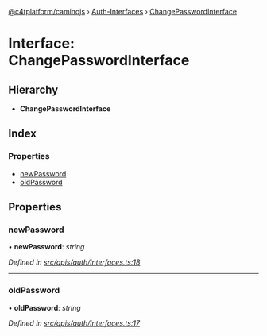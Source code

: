 [@c4tplatform/caminojs](../api.md) › [Auth-Interfaces](../modules/auth_interfaces.md) › [ChangePasswordInterface](auth_interfaces.changepasswordinterface.md)

# Interface: ChangePasswordInterface

## Hierarchy

* **ChangePasswordInterface**

## Index

### Properties

* [newPassword](auth_interfaces.changepasswordinterface.md#newpassword)
* [oldPassword](auth_interfaces.changepasswordinterface.md#oldpassword)

## Properties

###  newPassword

• **newPassword**: *string*

*Defined in [src/apis/auth/interfaces.ts:18](https://github.com/chain4travel/caminojs/blob/ac57b5af/src/apis/auth/interfaces.ts#L18)*

___

###  oldPassword

• **oldPassword**: *string*

*Defined in [src/apis/auth/interfaces.ts:17](https://github.com/chain4travel/caminojs/blob/ac57b5af/src/apis/auth/interfaces.ts#L17)*
